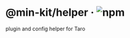 # @min-kit/helper · ![npm](https://img.shields.io/npm/v/%40min-kit/helper)

plugin and config helper for Taro
